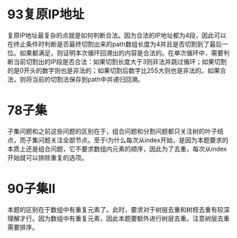 # 93复原IP地址
复原IP地址最复杂的点就是如何判断合法。因为合法的IP地址都为4段，因此可以在终止条件时判断是否最终切割出来的path数组长度为4并且是否切割到了最后一位。如果都满足，则证明本次循环回溯出的内容是合法的。在单次循环中，需要判断当前切割出的IP段是否合法：如果切割长度大于3则非法并跳过循环；如果切割的是0开头的数字则也是非法的；如果切割后数字比255大则也是非法的。如果合法，则将当前的切割法保存到path中并递归回溯。

# 78子集
子集问题和之前这些问题的区别在于，组合问题和分割问题都只关注树的叶子结点，而子集问题关注全部节点。至于i为什么每次从index开始，是因为本题要求的本质上还是组合问题，它不要求数组内元素的顺序，因此为了去重，每次从index开始就可以排除重复的选项。

# 90子集II
本题的区别在于数组中有重复元素了。此时，要求对于树层去重和树枝去重有较深理解才行。因为数组中有重复元素，因此本题要额外进行树层去重。注意树层去重需要排序。